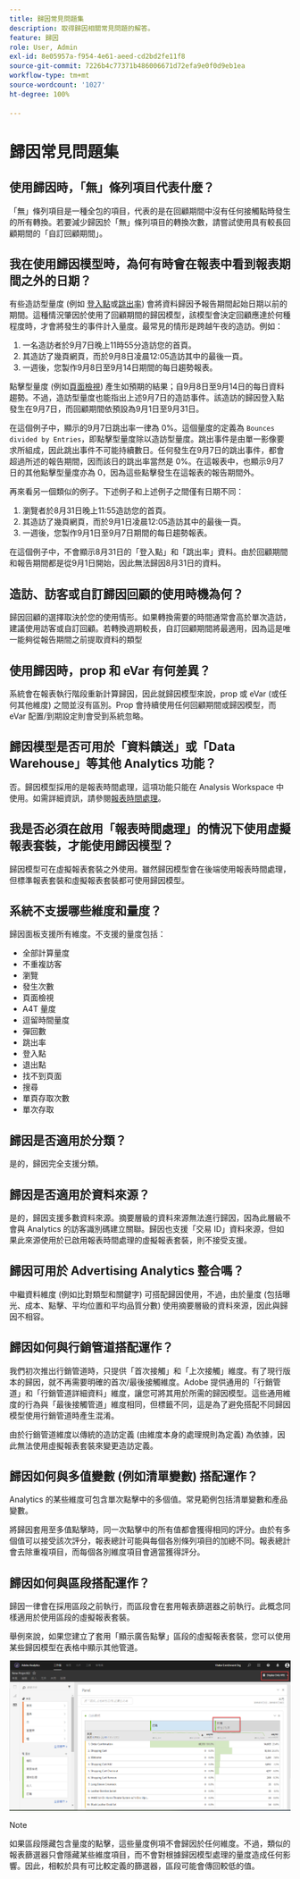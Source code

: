 ```yaml
---
title: 歸因常見問題集
description: 取得歸因相關常見問題的解答。
feature: 歸因
role: User, Admin
exl-id: 8e05957a-f954-4e61-aeed-cd2bd2fe11f8
source-git-commit: 7226b4c77371b486006671d72efa9e0f0d9eb1ea
workflow-type: tm+mt
source-wordcount: '1027'
ht-degree: 100%

---
```


# 歸因常見問題集

## 使用歸因時，「無」條列項目代表什麼？

「無」條列項目是一種全包的項目，代表的是在回顧期間中沒有任何接觸點時發生的所有轉換。若要減少歸因於「無」條列項目的轉換次數，請嘗試使用具有較長回顧期間的「自訂回顧期間」。

## 我在使用歸因模型時，為何有時會在報表中看到報表期間之外的日期？

有些造訪型量度 (例如 [登入點](/help/components/metrics/entries.md)或[跳出率](/help/components/metrics/bounce-rate.md)) 會將資料歸因予報告期間起始日期以前的期間。這種情況肇因於使用了回顧期間的歸因模型，該模型會決定回顧應達於何種程度時，才會將發生的事件計入量度。最常見的情形是跨越午夜的造訪。例如：

1. 一名造訪者於9月7日晚上11時55分造訪您的首頁。
1. 其造訪了幾頁網頁，而於9月8日凌晨12:05造訪其中的最後一頁。
1. 一週後，您製作9月8日至9月14日期間的每日趨勢報表。

點擊型量度 (例如[頁面檢視](/help/components/metrics/page-views.md)) 產生如預期的結果；自9月8日至9月14日的每日資料趨勢。不過，造訪型量度也能指出上述9月7日的造訪事件。該造訪的歸因登入點發生在9月7日，而回顧期間依預設為9月1日至9月31日。

在這個例子中，顯示的9月7日跳出率一律為 0%。這個量度的定義為 `Bounces divided by Entries`，即點擊型量度除以造訪型量度。跳出事件是由單一影像要求所組成，因此跳出事件不可能持續數日。任何發生在9月7日的跳出事件，都會超過所述的報告期間，因而該日的跳出率當然是 0%。在這報表中，也顯示9月7日的其他點擊型量度亦為 0，因為這些點擊發生在這報表的報告期間外。

再來看另一個類似的例子。下述例子和上述例子之間僅有日期不同：

1. 瀏覽者於8月31日晚上11:55造訪您的首頁。
1. 其造訪了幾頁網頁，而於9月1日凌晨12:05造訪其中的最後一頁。
1. 一週後，您製作9月1日至9月7日期間的每日趨勢報表。

在這個例子中，不會顯示8月31日的「登入點」和「跳出率」資料。由於回顧期間和報告期間都是從9月1日開始，因此無法歸因8月31日的資料。

## 造訪、訪客或自訂歸因回顧的使用時機為何？

歸因回顧的選擇取決於您的使用情形。如果轉換需要的時間通常會高於單次造訪，建議使用訪客或自訂回顧。若轉換週期較長，自訂回顧期間將最適用，因為這是唯一能夠從報告期間之前提取資料的類型

## 使用歸因時，prop 和 eVar 有何差異？

系統會在報表執行階段重新計算歸因，因此就歸因模型來說，prop 或 eVar (或任何其他維度) 之間並沒有區別。Prop 會持續使用任何回顧期間或歸因模型，而 eVar 配置/到期設定則會受到系統忽略。

## 歸因模型是否可用於「資料饋送」或「Data Warehouse」等其他 Analytics 功能？

否。歸因模型採用的是報表時間處理，這項功能只能在 Analysis Workspace 中使用。如需詳細資訊，請參閱[報表時間處理](/help/components/vrs/vrs-report-time-processing.md)。

## 我是否必須在啟用「報表時間處理」的情況下使用虛擬報表套裝，才能使用歸因模型？

歸因模型可在虛擬報表套裝之外使用。雖然歸因模型會在後端使用報表時間處理，但標準報表套裝和虛擬報表套裝都可使用歸因模型。

## 系統不支援哪些維度和量度？

歸因面板支援所有維度。不支援的量度包括：

* 全部計算量度
* 不重複訪客
* 瀏覽
* 發生次數
* 頁面檢視
* A4T 量度
* 逗留時間量度
* 彈回數
* 跳出率
* 登入點
* 退出點
* 找不到頁面
* 搜尋
* 單頁存取次數
* 單次存取

## 歸因是否適用於分類？

是的，歸因完全支援分類。

## 歸因是否適用於資料來源？

是的，歸因支援多數資料來源。摘要層級的資料來源無法進行歸因，因為此層級不會與 Analytics 的訪客識別碼建立關聯。歸因也支援「交易 ID」資料來源，但如果此來源使用於已啟用報表時間處理的虛擬報表套裝，則不接受支援。

## 歸因可用於 Advertising Analytics 整合嗎？

中繼資料維度 (例如比對類型和關鍵字) 可搭配歸因使用，不過，由於量度 (包括曝光、成本、點擊、平均位置和平均品質分數) 使用摘要層級的資料來源，因此與歸因不相容。

## 歸因如何與行銷管道搭配運作？

我們初次推出行銷管道時，只提供「首次接觸」和「上次接觸」維度。有了現行版本的歸因，就不再需要明確的首次/最後接觸維度。Adobe 提供通用的「行銷管道」和「行銷管道詳細資料」維度，讓您可將其用於所需的歸因模型。這些通用維度的行為與「最後接觸管道」維度相同，但標籤不同，這是為了避免搭配不同歸因模型使用行銷管道時產生混淆。

由於行銷管道維度以傳統的造訪定義 (由維度本身的處理規則為定義) 為依據，因此無法使用虛擬報表套裝來變更造訪定義。

## 歸因如何與多值變數 (例如清單變數) 搭配運作？

Analytics 的某些維度可包含單次點擊中的多個值。常見範例包括清單變數和產品變數。

將歸因套用至多值點擊時，同一次點擊中的所有值都會獲得相同的評分。由於有多個值可以接受該次評分，報表總計可能與每個各別條列項目的加總不同。報表總計會去除重複項目，而每個各別維度項目會適當獲得評分。

## 歸因如何與區段搭配運作？

歸因一律會在採用區段之前執行，而區段會在套用報表篩選器之前執行。此概念同樣適用於使用區段的虛擬報表套裝。

舉例來說，如果您建立了套用「顯示廣告點擊」區段的虛擬報表套裝，您可以使用某些歸因模型在表格中顯示其他管道。

![僅限顯示廣告的虛擬報表套裝](assets/vrs-aiq-example.png)

>[!NOTE]
>
> 如果區段隱藏包含量度的點擊，這些量度例項不會歸因於任何維度。不過，類似的報表篩選器只會隱藏某些維度項目，而不會對根據歸因模型處理的量度造成任何影響。因此，相較於具有可比較定義的篩選器，區段可能會傳回較低的值。
